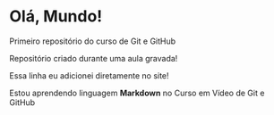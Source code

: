 # Olá, Mundo!
 Primeiro repositório do curso de Git e GitHub

Repositório criado durante uma aula gravada!

Essa linha eu adicionei diretamente no site!

Estou aprendendo linguagem **Markdown**  no Curso em Vídeo de Git e GitHub